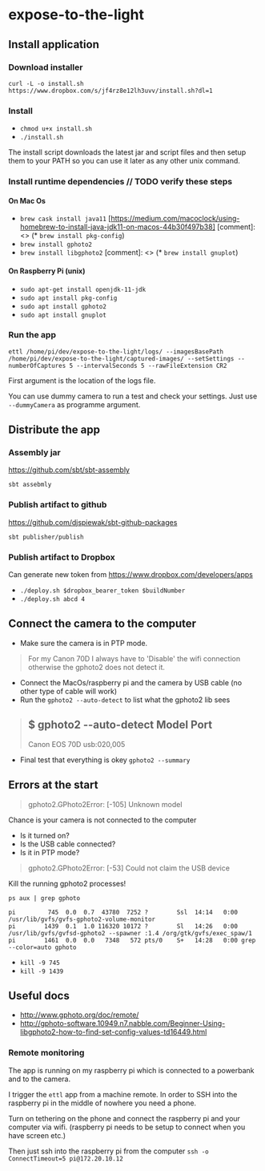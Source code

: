 # expose-to-the-light

## Install application
### Download installer
`curl -L -o install.sh https://www.dropbox.com/s/jf4rz8e12lh3uvv/install.sh?dl=1`

### Install
* `chmod u+x install.sh`
* `./install.sh`

The install script downloads the latest jar and script files and then setup them to your PATH so you can use it later as any other unix command.

### Install runtime dependencies // TODO verify these steps
#### On Mac Os
* `brew cask install java11` [https://medium.com/macoclock/using-homebrew-to-install-java-jdk11-on-macos-44b30f497b38]
[comment]: <> (* `brew install pkg-config`)
* `brew install gphoto2`
* `brew install libgphoto2`
[comment]: <> (* `brew install gnuplot`)

#### On Raspberry Pi (unix)
* `sudo apt-get install openjdk-11-jdk`
* `sudo apt install pkg-config`
* `sudo apt install gphoto2`
* `sudo apt install gnuplot`

### Run the app
`ettl /home/pi/dev/expose-to-the-light/logs/ --imagesBasePath /home/pi/dev/expose-to-the-light/captured-images/ --setSettings --numberOfCaptures 5 --intervalSeconds 5 --rawFileExtension CR2`

First argument is the location of the logs file.

You can use dummy camera to run a test and check your settings. Just use `--dummyCamera` as programme argument.

## Distribute the app

### Assembly jar
https://github.com/sbt/sbt-assembly

`sbt assebmly`

### Publish artifact to github
https://github.com/djspiewak/sbt-github-packages

`sbt publisher/publish`


### Publish artifact to Dropbox
Can generate new token from https://www.dropbox.com/developers/apps
* `./deploy.sh $dropbox_bearer_token $buildNumber`
* `./deploy.sh abcd 4`

## Connect the camera to the computer
   * Make sure the camera is in PTP mode.
> For my Canon 70D I always have to 'Disable' the wifi connection otherwise the gphoto2 does not detect it.

   * Connect the MacOs/raspberry pi and the camera by USB cable (no other type of cable will work)
   * Run the `gphoto2 --auto-detect` to list what the gphoto2 lib sees
> $ gphoto2 --auto-detect
> Model                          Port
> ----------------------------------------------------------
> Canon EOS 70D                  usb:020,005
   * Final test that everything is okey `gphoto2 --summary`

## Errors at the start
> gphoto2.GPhoto2Error: [-105] Unknown model

Chance is your camera is not connected to the computer
   * Is it turned on?
   * Is the USB cable connected?
   * Is it in PTP mode?

> gphoto2.GPhoto2Error: [-53] Could not claim the USB device

Kill the running gphoto2 processes!

`ps aux | grep gphoto`
```
pi         745  0.0  0.7  43780  7252 ?        Ssl  14:14   0:00 /usr/lib/gvfs/gvfs-gphoto2-volume-monitor
pi        1439  0.1  1.0 116320 10172 ?        Sl   14:26   0:00 /usr/lib/gvfs/gvfsd-gphoto2 --spawner :1.4 /org/gtk/gvfs/exec_spaw/1
pi        1461  0.0  0.0   7348   572 pts/0    S+   14:28   0:00 grep --color=auto gphoto
```
   * `kill -9 745`
   * `kill -9 1439`

## Useful docs
   * http://www.gphoto.org/doc/remote/
   * http://gphoto-software.10949.n7.nabble.com/Beginner-Using-libgphoto2-how-to-find-set-config-values-td16449.html

### Remote monitoring
The app is running on my raspberry pi which is connected to a powerbank and to the camera.

I trigger the `ettl` app from a machine remote. In order to SSH into the raspberry pi in the middle of nowhere you need a phone.

Turn on tethering on the phone and connect the raspberry pi and your computer via wifi. (raspberry pi needs to be setup to connect when you have screen etc.)

Then just ssh into the raspberry pi from the computer
`ssh -o ConnectTimeout=5 pi@172.20.10.12`
